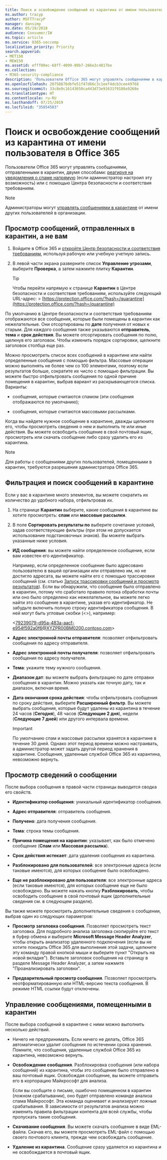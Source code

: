 ```yaml
---
title: Поиск и освобождение сообщений из карантина от имени пользователя в Office 365
ms.author: tracyp
author: MSFTTracyP
manager: dansimp
ms.date: 05/19/2018
audience: Consumer/IW
ms.topic: article
ms.service: O365-seccomp
localization_priority: Priority
search.appverid:
- MET150
- MEW150
ms.assetid: efff08ec-68ff-4099-89b7-266e3c4817be
ms.collection:
- M365-security-compliance
description: 'Пользователи Office 365 могут управлять сообщениями в карантине двумя способами: реагируя на уведомления о спаме (если ваш администратор настроил эту возможность) или с помощью функции карантина спама в Центре безопасности и соответствия требованиям.'
ms.openlocfilehash: 20758876dbfe51f47d66c3c1eef4dcb3cee49768
ms.sourcegitcommit: 33c8e9c16143650ca443d73e91631f9180a9268e
ms.translationtype: HT
ms.contentlocale: ru-RU
ms.lasthandoff: 07/25/2019
ms.locfileid: "35854583"
---
```

# <a name="find-and-release-quarantined-messages-as-a-user-in-office-365"></a>Поиск и освобождение сообщений из карантина от имени пользователя в Office 365

Пользователи Office 365 могут управлять сообщениями, отправленными в карантин, двумя способами: [реагируя на уведомления о спаме напрямую](use-spam-notifications-to-release-and-report-quarantined-messages.md) (если администратор настроил эту возможность) или с помощью Центра безопасности и соответствия требованиям. 
  
> [!NOTE]
> Администраторы могут [управлять сообщениями в карантине](manage-quarantined-messages-and-files.md) от имени других пользователей в организации. 
  
## <a name="view-messages-that-were-sent-to-quarantine-instead-of-to-you"></a>Просмотр сообщений, отправленных в карантин, а не вам

1. Войдите в Office 365 и [откройте Центр безопасности и соответствия требованиям](go-to-the-securitycompliance-center.md), используя рабочую или учебную учетную запись. 
    
2. В левой части экрана разверните список **Управление угрозами**, выберите **Проверка**, а затем нажмите плитку **Карантин**.
    
    > [!TIP]
    > Чтобы перейти напрямую к странице **Карантин** в Центре безопасности и соответствия требованиям, используйте следующий URL-адрес: > [https://protection.office.com/?hash=/quarantine](https://protection.office.com/?hash=/quarantine)
  
По умолчанию в Центре безопасности и соответствия требованиям отображаются все сообщения, которые были помещены в карантин как нежелательные. Они отсортированы по **дате** получения от новых к старым. Для каждого сообщения также указываются **отправитель**, **тема** и **срок действия**. Вы можете отсортировать сообщения по полю, щелкнув его заголовок. Чтобы изменить порядок сортировки, щелкните заголовок столбца еще раз. 
  
Можно просмотреть список всех сообщений в карантине или найти определенные сообщения с помощью фильтра. Массовые операции можно выполнять не более чем со 100 элементами, поэтому если результатов больше, сократите их число с помощью фильтрации. Вы можете быстро отфильтровать сообщения по одной причине помещения в карантин, выбрав вариант из раскрывающегося списка. Варианты:
  
- сообщения, которые считаются спамом (эти сообщения отображаются по умолчанию);
    
- сообщения, которые считаются массовыми рассылками.
    
Когда вы найдете нужное сообщение в карантине, дважды щелкните его, чтобы просмотреть сведения о нем и выполнить те или иные действия. Вы можете освободить сообщение в свой почтовый ящик, просмотреть или скачать сообщение либо сразу удалить его из карантина.
  
> [!NOTE]
> Для работы с сообщениями других пользователей, помещенными в карантин, требуются разрешения администратора Office 365. 
  
## <a name="to-filter-and-find-quarantined-messages"></a>Фильтрация и поиск сообщений в карантине

Если у вас в карантине много элементов, вы можете сократить их количество до удобного набора, отфильтровав их.
  
1. На странице **Карантин** выберите, какие сообщения в карантине вы хотите просмотреть: **спам** или **массовые рассылки**. 
    
2. В поле **Сортировать результаты по** выберите сочетание условий, задав соответствующие фильтры (при этом не допускается использование подстановочных знаков). Вы можете выбрать указанные ниже условия.
    
  - **ИД сообщения**: вы можете найти определенное сообщение, если вам известен его идентификатор. 
    
    Например, если определенное сообщение было адресовано пользователю в вашей организации или отправлено им, но не достигло адресата, вы можете найти его с помощью трассировки сообщений (см. статью [Запуск трассировки сообщений и просмотр результатов](https://go.microsoft.com/fwlink/?LinkId=799737)). Если вы обнаружили, что сообщение было отправлено в карантин, потому что сработало правило потока обработки почты или оно было определено как нежелательное, вы можете легко найти это сообщение в карантине, указав его идентификатор. Не забудьте включить полную строку идентификатора сообщения. В ней могут быть угловые скобки (\<\>), например:
    
    \<79239079-d95a-483a-aacf-e954f592a0f6@XYZPR00BM0200.contoso.com\>
    
  - **Адрес электронной почты отправителя**: позволяет отфильтровать сообщения по адресу отправителя. 
    
  - **Адрес электронной почты получателя**: позволяет отфильтровать сообщения по адресу получателя. 
    
  - **Тема**: укажите тему нужного сообщения. 
    
  - **Диапазон дат**: вы можете выбрать фильтрацию по дате отправки сообщения в карантин. Можно указать как точную дату, так и диапазон, включая время. 
    
  - **Дата окончания срока действия**: чтобы отфильтровать сообщения по сроку действия, выберите **Расширенный фильтр**. Вы можете выбрать сообщения, которые будут удалены из карантина в течение 24 часов (**Сегодня**), 48 часов (**Следующие 2 дня**), недели (**Следующие 7 дней**) или другого интервала времени.
    
    > [!IMPORTANT]
    > По умолчанию спам и массовые рассылки хранятся в карантине в течение 30 дней. Однако этот период времени можно настраивать, а администратор может задать другой период хранения в карантине. Сообщения, удаленные службой Office 365 из карантина, невозможно вернуть. 
  
## <a name="view-details-for-a-specific-message"></a>Просмотр сведений о сообщении

После выбора сообщения в правой части страницы выводится сводка его свойств.
  
- **Идентификатор сообщения**: уникальный идентификатор сообщения. 
    
- **Адрес отправителя**: отправитель сообщения. 
    
- **Получено**: дата получения сообщения. 
    
- **Тема**: строка темы сообщения. 
    
- **Причина помещения на карантин**: указывает, как было отмечено сообщение (**Спам** или **Массовая рассылка**).
    
- **Срок действия истекает**: дата удаления сообщения из карантина. 
    
- **Разблокировано для пользователей**: все электронные адреса (если таковые имеются), для которых сообщение было освобождено. 
    
- **Еще не разблокировано для пользователя**: все электронные адреса (если таковые имеются), для которых сообщение еще не было освобождено. Вы можете нажать кнопку **Разблокировать**, чтобы освободить сообщение в свой почтовый ящик (дополнительные сведения см. в следующем разделе). 
    
Вы также можете просмотреть дополнительные сведения о сообщении, выбрав один из следующих параметров:
  
- **Просмотр заголовка сообщения**. Позволяет просмотреть текст заголовка. Для подробного анализа заголовка скопируйте его текст в буфер обмена и выберите **Microsoft Message Header Analyzer**, чтобы открыть анализатор удаленного подключения (если вы не хотите покидать Office 365 для выполнения этой задачи, щелкните эту команду правой кнопкой мыши и выберите пункт "Открыть на новой вкладке"). Вставьте заголовок сообщения на страницу в разделе Message Header Analyzer, а затем нажмите "Проанализировать заголовки". 
    
- **Предварительный просмотр сообщения**. Позволяет просмотреть неотформатированную или HTML-версию текста сообщения. В режиме HTML ссылки будут отключены. 
    
## <a name="manage-your-quarantined-messages"></a>Управление сообщениями, помещенными в карантин

После выбора сообщений в карантине с ними можно выполнить несколько действий.
  
- Ничего не предпринимать. Если ничего не делать, Office 365 автоматически удалит сообщения по истечении срока хранения. Помните, что сообщения, удаленные службой Office 365 из карантина, невозможно вернуть.
    
- **Освобождение сообщения**. Разблокировка сообщения (или набора сообщений) из карантина, чтобы это сообщение было отправлено в ваш почтовый ящик. Освобождая сообщение, вы можете отправить его в корпорацию Майкрософт для анализа. 
    
    Если вы сообщите о письме, ошибочно помещенном в карантин (ложном срабатывании), оно будет отправлено команде анализа спама Майкрософт. Эта команда оценивает и анализирует ложные срабатывания. В зависимости от результатов анализа можно изменить правила фильтрации контента для всей службы, чтобы пропускать такие сообщения.
    
- **Скачивание сообщения**. Вы можете скачать сообщение в виде EML-файла. Скачав его, вы можете просмотреть EML-файл с помощью своего почтового клиента, прежде чем освобождать сообщение. 
    
- **Удаление из карантина**. Сообщение сразу удаляется из карантина и не освобождается в почтовый ящик. 
    

